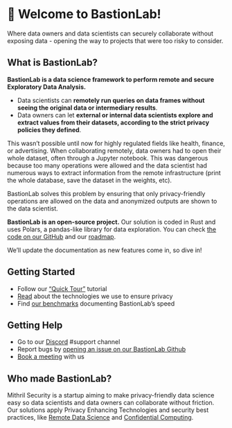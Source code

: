 # 👋 Welcome to BastionLab!

Where data owners and data scientists can securely collaborate without exposing data - opening the way to projects that were too risky to consider. 

## What is BastionLab?

**BastionLab is a data science framework to perform remote and secure Exploratory Data Analysis.**

- Data scientists can **remotely run queries on data frames without seeing the original data or intermediary results**.
- Data owners can let **external or internal data scientists explore and extract values from their datasets, according to the strict privacy policies they defined**.

This wasn’t possible until now for highly regulated fields like health, finance, or advertising. When collaborating remotely, data owners had to open their whole dataset, often through a Jupyter notebook. This was dangerous because too many operations were allowed and the data scientist had numerous ways to extract information from the remote infrastructure (print the whole database, save the dataset in the weights, etc).

BastionLab solves this problem by ensuring that only privacy-friendly operations are allowed on the data and anonymized outputs are shown to the data scientist. 

**BastionLab is an open-source project.** Our solution is coded in Rust and uses Polars, a pandas-like library for data exploration. You can check [the code on our GitHub](https://github.com/mithril-security/bastionlab/) and our [roadmap](). 

We’ll update the documentation as new features come in, so dive in!

## Getting Started

- Follow our [“Quick Tour”](docs/quick-tour/quick-tour.ipynb) tutorial
- [Read](docs/concept-guides/threat_model.md) about the technologies we use to ensure privacy
- Find [our benchmarks](docs/reference-guides/benchmarks/polars.md) documenting BastionLab’s speed

## Getting Help
- Go to our [Discord](https://discord.com/invite/TxEHagpWd4) #support channel
- Report bugs by [opening an issue on our BastionLab Github](https://github.com/mithril-security/bastionlab/issues)
- [Book a meeting](https://calendly.com/contact-mithril-security/15mins?month=2022-11) with us

## Who made BastionLab?
Mithril Security is a startup aiming to make privacy-friendly data science easy so data scientists and data owners can collaborate without friction. Our solutions apply Privacy Enhancing Technologies and security best practices, like [Remote Data Science]() and [Confidential Computing]().
